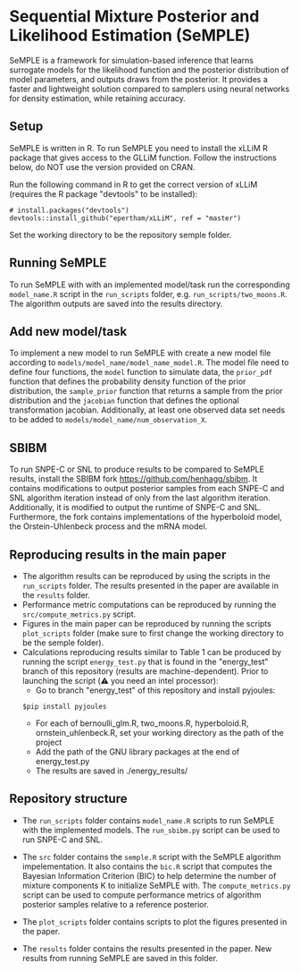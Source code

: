 # Sequential Mixture Posterior and Likelihood Estimation (SeMPLE)
SeMPLE is a framework for simulation-based inference that learns surrogate models for the likelihood function and the posterior distribution of model parameters, and outputs draws from the posterior. It provides a faster and lightweight solution compared to samplers using neural networks for density estimation, while retaining accuracy.

## Setup
SeMPLE is written in R. To run SeMPLE you need to install the xLLiM R package that gives access to the GLLiM function. Follow the instructions below, do NOT use the version provided on CRAN.

Run the following command in R to get the correct version of xLLiM (requires the R package "devtools" to be installed): 
```commandline
# install.packages("devtools")
devtools::install_github("epertham/xLLiM", ref = "master")
```

Set the working directory to be the repository semple folder.

## Running SeMPLE
To run SeMPLE with with an implemented model/task run the corresponding `model_name.R` script in the `run_scripts` folder, e.g. `run_scripts/two_moons.R`. The algorithm outputs are saved into the results directory.

## Add new model/task
To implement a new model to run SeMPLE with create a new model file according to `models/model_name/model_name_model.R`. The model file need to define four functions, the `model` function to simulate data, the `prior_pdf` function that defines the probability density function of the prior distribution, the `sample_prior` function that returns a sample from the prior distribution and the `jacobian` function that defines the optional transformation jacobian. Additionally, at least one observed data set needs to be added to `models/model_name/num_observation_X`.

## SBIBM
To run SNPE-C or SNL to produce results to be compared to SeMPLE results, install the SBIBM fork https://github.com/henhagg/sbibm. It contains modifications to output posterior samples from each SNPE-C and SNL algorithm iteration instead of only from the last algorithm iteration. Additionally, it is modified to output the runtime of SNPE-C and SNL. Furthermore, the fork contains implementations of the hyperboloid model, the Orstein-Uhlenbeck process and the mRNA model.

## Reproducing results in the main paper
- The algorithm results can be reproduced by using the scripts in the `run_scripts` folder. The results presented in the paper are available in the `results` folder.
- Performance metric computations can be reproduced by running the `src/compute_metrics.py` script.
- Figures in the main paper can be reproduced by running the scripts `plot_scripts` folder (make sure to first change the working directory to be the semple folder).
- Calculations reproducing results similar to Table 1 can be produced by running the script `energy_test.py` that is found in the "energy_test" branch of this repository (results are machine-dependent). Prior to launching the script (⚠️ you need an intel processor):
  - Go to branch "energy_test" of this repository and install pyjoules:
  ```commandline
  $pip install pyjoules
  ```
  - For each of bernoulli_glm.R, two_moons.R, hyperboloid.R, ornstein_uhlenbeck.R, set your working directory as the path of the project
  - Add the path of the GNU library packages at the end of energy_test.py
  - The results are saved in ./energy_results/
  
## Repository structure
- The `run_scripts` folder contains `model_name.R` scripts to run SeMPLE with the implemented models. The `run_sbibm.py` script can be used to run SNPE-C and SNL.

- The `src` folder contains the `semple.R` script with the SeMPLE algorithm impelementation. It also contains the `bic.R` script that computes the Bayesian Information Criterion (BIC) to help determine the number of mixture components K to initialize SeMPLE with. The `compute_metrics.py` script can be used to compute performance metrics of algorithm posterior samples relative to a reference posterior.

- The `plot_scripts` folder contains scripts to plot the figures presented in the paper.

- The `results` folder contains the results presented in the paper. New results from running SeMPLE are saved in this folder.